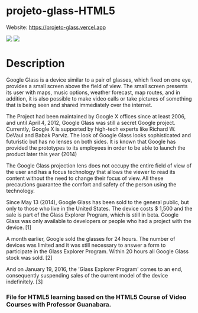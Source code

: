 # projeto-glass-HTML5

Website: https://projeto-glass.vercel.app

![](https://encrypted-tbn0.gstatic.com/images?q=tbn%3AANd9GcSF7RhxH4VlfuWUby0UQbuvr23ieQWW2wVjjw&usqp=CAU) ![](https://repository-images.githubusercontent.com/248870497/40e30100-7aa6-11ea-9252-0a5de5bbcae4)

# Description

Google Glass is a device similar to a pair of glasses, which fixed on one eye, provides a small screen above the field of view. The small screen presents its user with maps, music options, weather forecast, map routes, and in addition, it is also possible to make video calls or take pictures of something that is being seen and shared immediately over the internet.

The Project had been maintained by Google X offices since at least 2006, and until April 4, 2012, Google Glass was still a secret Google project. Currently, Google X is supported by high-tech experts like Richard W. DeVaul and Babak Parviz. The look of Google Glass looks sophisticated and futuristic but has no lenses on both sides. It is known that Google has provided the prototypes to its employees in order to be able to launch the product later this year (2014)

The Google Glass projection lens does not occupy the entire field of view of the user and has a focus technology that allows the viewer to read its content without the need to change their focus of view. All these precautions guarantee the comfort and safety of the person using the technology.

Since May 13 (2014), Google Glass has been sold to the general public, but only to those who live in the United States. The device costs $ 1,500 and the sale is part of the Glass Explorer Program, which is still in beta. Google Glass was only available to developers or people who had a project with the device. [1]

A month earlier, Google sold the glasses for 24 hours. The number of devices was limited and it was still necessary to answer a form to participate in the Glass Explorer Program. Within 20 hours all Google Glass stock was sold. [2]

And on January 19, 2016, the 'Glass Explorer Program' comes to an end, consequently suspending sales of the current model of the device indefinitely. [3]

### File for HTML5 learning based on the HTML5 Course of Video Courses with Professor Guanabara.
